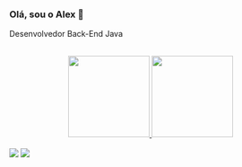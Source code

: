 ### Olá, sou o Alex 👋

Desenvolvedor Back-End Java 

<div align="center"><br>
  <a href="https://github.com/Alex-Brito-91">
  <img height="145em" src="https://github-readme-stats-sigma-five.vercel.app/api?username=Alex-Brito-91&show_icons=true&theme=gotham&count_private=true"/>
  <img height="145em" src="https://github-readme-stats-sigma-five.vercel.app/api/top-langs/?username=Alex-Brito-91&layout=compact&langs_count=7&theme=gotham"/>
</div>
<div><br>
  <a href = "mailto:alex.teixeira.brito@gmail.com"><img src="https://img.shields.io/badge/-Gmail-%23333?style=for-the-badge&logo=gmail&logoColor=red" target="_blank"></a>
  <a href="https://www.linkedin.com/in/alextbrito/" target="_blank"><img src="https://img.shields.io/badge/-LinkedIn-%230077B5?style=for-the-badge&logo=linkedin&logoColor=white" target="_blank"></a> 
</div>
